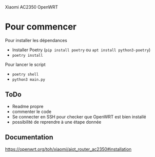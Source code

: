 Xiaomi AC2350 OpenWRT 

# Pour commencer

Pour installer les dépendances
- Installer Poetry (`pip install poetry` ou `apt install python3-poetry`)
- `poetry install`

Pour lancer le script
- `poetry shell`
- `python3 main.py`

## ToDo
- Readme propre
- commenter le code
- Se connecter en SSH pour checker que OpenWRT est bien installé
- possibilité de reprendre à une étape donnée

##  Documentation

https://openwrt.org/toh/xiaomi/aiot_router_ac2350#installation
